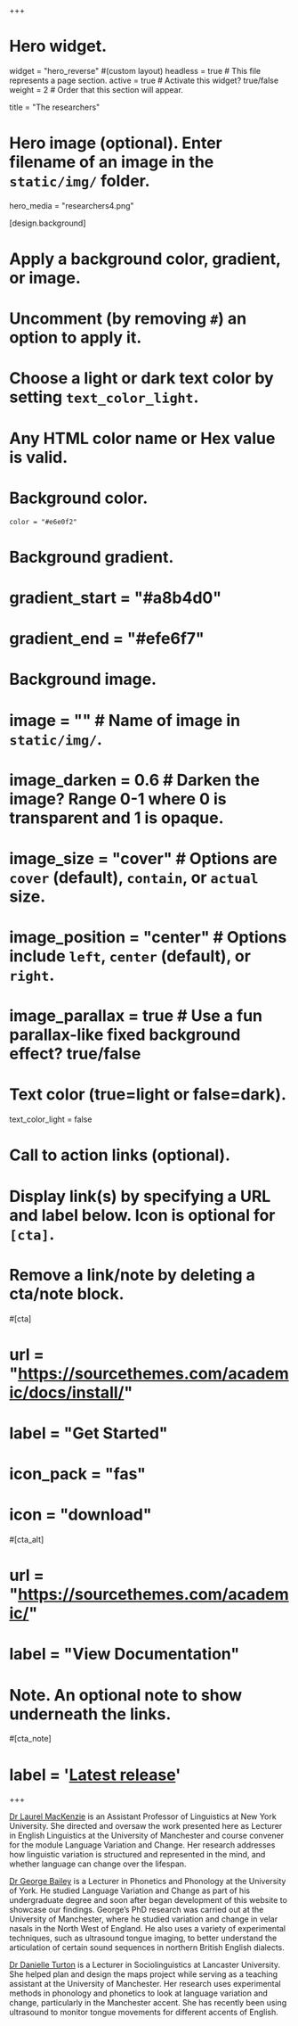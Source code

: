 +++
# Hero widget.
widget = "hero_reverse"  #(custom layout)
headless = true  # This file represents a page section.
active = true  # Activate this widget? true/false
weight = 2  # Order that this section will appear.

title = "The researchers"

# Hero image (optional). Enter filename of an image in the `static/img/` folder.
hero_media = "researchers4.png"

[design.background]
  # Apply a background color, gradient, or image.
  #   Uncomment (by removing `#`) an option to apply it.
  #   Choose a light or dark text color by setting `text_color_light`.
  #   Any HTML color name or Hex value is valid.

  # Background color.
    color = "#e6e0f2"
  
  # Background gradient.
  # gradient_start = "#a8b4d0"
  # gradient_end = "#efe6f7"
   
  # Background image.
  # image = ""  # Name of image in `static/img/`.
  # image_darken = 0.6  # Darken the image? Range 0-1 where 0 is transparent and 1 is opaque.
  # image_size = "cover"  #  Options are `cover` (default), `contain`, or `actual` size.
  # image_position = "center"  # Options include `left`, `center` (default), or `right`.
  # image_parallax = true  # Use a fun parallax-like fixed background effect? true/false
  
  # Text color (true=light or false=dark).
  text_color_light = false

# Call to action links (optional).
#   Display link(s) by specifying a URL and label below. Icon is optional for `[cta]`.
#   Remove a link/note by deleting a cta/note block.
#[cta]
#  url = "https://sourcethemes.com/academic/docs/install/"
#  label = "Get Started"
#  icon_pack = "fas"
#  icon = "download"
  
#[cta_alt]
#  url = "https://sourcethemes.com/academic/"
#  label = "View Documentation"

# Note. An optional note to show underneath the links.
#[cta_note]
#  label = '<a class="js-github-release" href="https://sourcethemes.com/academic/updates" data-repo="gcushen/hugo-academic">Latest release<!-- V --></a>'
+++

[Dr Laurel MacKenzie](http://www.laurelmackenzie.com/) is an Assistant Professor of Linguistics at New York University. She directed and oversaw the work presented here as Lecturer in English Linguistics at the University of Manchester and course convener for the module Language Variation and Change. Her research addresses how linguistic variation is structured and represented in the mind, and whether language can change over the lifespan.

[Dr George Bailey](https://www.gbailey.uk/) is a Lecturer in Phonetics and Phonology at the University of York. He studied Language Variation and Change as part of his undergraduate degree and soon after began development of this website to showcase our findings. George’s PhD research was carried out at the University of Manchester, where he studied variation and change in velar nasals in the North West of England. He also uses a variety of experimental techniques, such as ultrasound tongue imaging, to better understand the articulation of certain sound sequences in northern British English dialects.

[Dr Danielle Turton](https://danielleturton.rbind.io/) is a Lecturer in Sociolinguistics at Lancaster University. She helped plan and design the maps project while serving as a teaching assistant at the University of Manchester. Her research uses experimental methods in phonology and phonetics to look at language variation and change, particularly in the Manchester accent. She has recently been using ultrasound to monitor tongue movements for different accents of English.